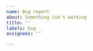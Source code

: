 ```yaml
---
name: Bug report
about: Something isn't working
title: ''
labels: bug
assignees: ''

---
```


<!--
Please include the following:
- Steps and code to reproduce the problem
- Versions for Glistix, OS, the runtime and any other software used
- Logs from running Glistix with the `GLEAM_LOG` environment variable set to `trace`
-->

